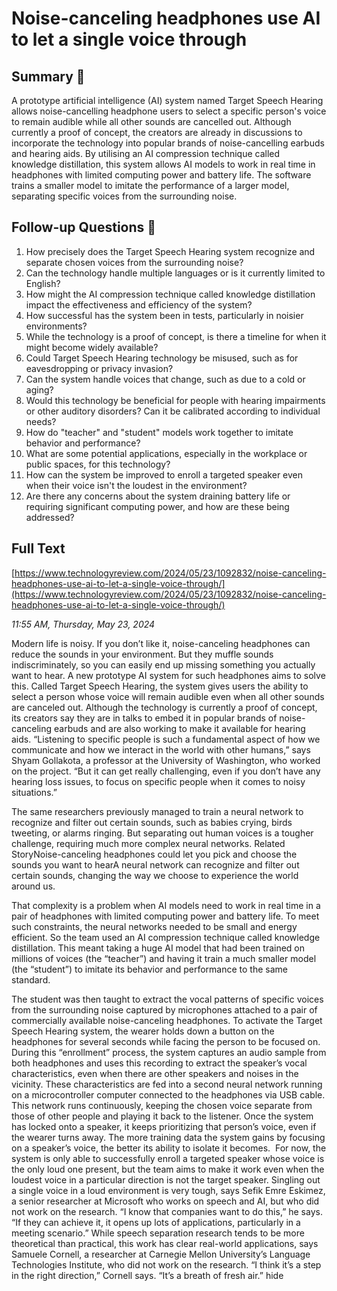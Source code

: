 # Noise-canceling headphones use AI to let a single voice through

## Summary 🤖

A prototype artificial intelligence (AI) system named Target Speech Hearing allows noise-cancelling headphone users to select a specific person's voice to remain audible while all other sounds are cancelled out. Although currently a proof of concept, the creators are already in discussions to incorporate the technology into popular brands of noise-cancelling earbuds and hearing aids. By utilising an AI compression technique called knowledge distillation, this system allows AI models to work in real time in headphones with limited computing power and battery life. The software trains a smaller model to imitate the performance of a larger model, separating specific voices from the surrounding noise.


## Follow-up Questions 🤖

1. How precisely does the Target Speech Hearing system recognize and separate chosen voices from the surrounding noise?
2. Can the technology handle multiple languages or is it currently limited to English? 
3. How might the AI compression technique called knowledge distillation impact the effectiveness and efficiency of the system?
4. How successful has the system been in tests, particularly in noisier environments?
5. While the technology is a proof of concept, is there a timeline for when it might become widely available? 
6. Could Target Speech Hearing technology be misused, such as for eavesdropping or privacy invasion?
7. Can the system handle voices that change, such as due to a cold or aging?
8. Would this technology be beneficial for people with hearing impairments or other auditory disorders? Can it be calibrated according to individual needs? 
9. How do "teacher" and "student" models work together to imitate behavior and performance?
10. What are some potential applications, especially in the workplace or public spaces, for this technology? 
11. How can the system be improved to enroll a targeted speaker even when their voice isn't the loudest in the environment? 
12. Are there any concerns about the system draining battery life or requiring significant computing power, and how are these being addressed?

## Full Text

[https://www.technologyreview.com/2024/05/23/1092832/noise-canceling-headphones-use-ai-to-let-a-single-voice-through/](https://www.technologyreview.com/2024/05/23/1092832/noise-canceling-headphones-use-ai-to-let-a-single-voice-through/)

*11:55 AM, Thursday, May 23, 2024*

Modern life is noisy. If you don’t like it, noise-canceling headphones can reduce the sounds in your environment. But they muffle sounds indiscriminately, so you can easily end up missing something you actually want to hear. A new prototype AI system for such headphones aims to solve this. Called Target Speech Hearing, the system gives users the ability to select a person whose voice will remain audible even when all other sounds are canceled out.  Although the technology is currently a proof of concept, its creators say they are in talks to embed it in popular brands of noise-canceling earbuds and are also working to make it available for hearing aids. “Listening to specific people is such a fundamental aspect of how we communicate and how we interact in the world with other humans,” says Shyam Gollakota, a professor at the University of Washington, who worked on the project. “But it can get really challenging, even if you don’t have any hearing loss issues, to focus on specific people when it comes to noisy situations.”

The same researchers previously managed to train a neural network to recognize and filter out certain sounds, such as babies crying, birds tweeting, or alarms ringing. But separating out human voices is a tougher challenge, requiring much more complex neural networks. Related StoryNoise-canceling headphones could let you pick and choose the sounds you want to hearA neural network can recognize and filter out certain sounds, changing the way we choose to experience the world around us.

That complexity is a problem when AI models need to work in real time in a pair of headphones with limited computing power and battery life. To meet such constraints, the neural networks needed to be small and energy efficient. So the team used an AI compression technique called knowledge distillation. This meant taking a huge AI model that had been trained on millions of voices (the “teacher”) and having it train a much smaller model (the “student”) to imitate its behavior and performance to the same standard.

The student was then taught to extract the vocal patterns of specific voices from the surrounding noise captured by microphones attached to a pair of commercially available noise-canceling headphones. To activate the Target Speech Hearing system, the wearer holds down a button on the headphones for several seconds while facing the person to be focused on. During this “enrollment” process, the system captures an audio sample from both headphones and uses this recording to extract the speaker’s vocal characteristics, even when there are other speakers and noises in the vicinity. These characteristics are fed into a second neural network running on a microcontroller computer connected to the headphones via USB cable. This network runs continuously, keeping the chosen voice separate from those of other people and playing it back to the listener. Once the system has locked onto a speaker, it keeps prioritizing that person’s voice, even if the wearer turns away. The more training data the system gains by focusing on a speaker’s voice, the better its ability to isolate it becomes.  For now, the system is only able to successfully enroll a targeted speaker whose voice is the only loud one present, but the team aims to make it work even when the loudest voice in a particular direction is not the target speaker. Singling out a single voice in a loud environment is very tough, says Sefik Emre Eskimez, a senior researcher at Microsoft who works on speech and AI, but who did not work on the research. “I know that companies want to do this,” he says. “If they can achieve it, it opens up lots of applications, particularly in a meeting scenario.” While speech separation research tends to be more theoretical than practical, this work has clear real-world applications, says Samuele Cornell, a researcher at Carnegie Mellon University’s Language Technologies Institute, who did not work on the research. “I think it’s a step in the right direction,” Cornell says. “It’s a breath of fresh air.” hide

